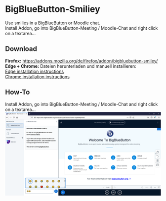 # BigBlueButton-Smiliey
Use smilies in a BigBlueButton or Moodle chat.<br/>
Install Addon, go into BigBlueButton-Meeting / Moodle-Chat and right click on a textarea...

## Download
<b>Firefox:</b> https://addons.mozilla.org/de/firefox/addon/bigbluebutton-smiley/ <br/>
<b>Edge + Chrome:</b> Dateien herunterladen und manuell installieren:<br/>
[Edge installation instructions](https://docs.microsoft.com/en-us/microsoft-edge/extensions/guides/adding-and-removing-extensions)<br/>
[Chrome installation instructions](https://developer.chrome.com/extensions/getstarted)

## How-To

Install Addon, go into BigBlueButton-Meeting / Moodle-Chat and right click on a textarea...
![Screenshot](docs/Screenshot.png?raw=true "Screenshot")
